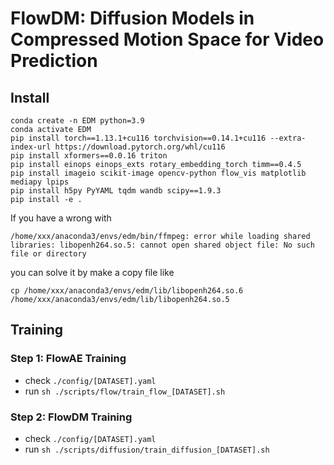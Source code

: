 # FlowDM: Diffusion Models in Compressed Motion Space for Video Prediction

## Install

```
conda create -n EDM python=3.9
conda activate EDM
pip install torch==1.13.1+cu116 torchvision==0.14.1+cu116 --extra-index-url https://download.pytorch.org/whl/cu116
pip install xformers==0.0.16 triton
pip install einops einops_exts rotary_embedding_torch timm==0.4.5
pip install imageio scikit-image opencv-python flow_vis matplotlib mediapy lpips
pip install h5py PyYAML tqdm wandb scipy==1.9.3
pip install -e .
```

If you have a wrong with 

```
/home/xxx/anaconda3/envs/edm/bin/ffmpeg: error while loading shared libraries: libopenh264.so.5: cannot open shared object file: No such file or directory
```

you can solve it by make a copy file like 

```
cp /home/xxx/anaconda3/envs/edm/lib/libopenh264.so.6 /home/xxx/anaconda3/envs/edm/lib/libopenh264.so.5
```

## Training 

### Step 1: FlowAE Training

- check `./config/[DATASET].yaml`
- run `sh ./scripts/flow/train_flow_[DATASET].sh`

### Step 2: FlowDM Training

- check `./config/[DATASET].yaml`
- run `sh ./scripts/diffusion/train_diffusion_[DATASET].sh`
